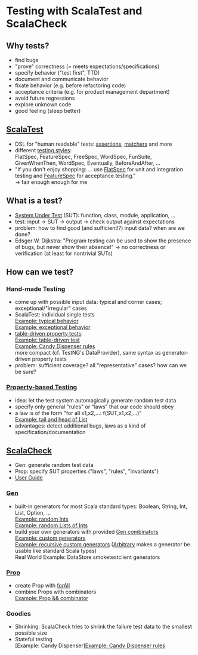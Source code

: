 # Testing with ScalaTest and ScalaCheck

## Why tests?
* find bugs
* "prove" correctness (= meets expectations/specifications)
* specify behavior ("test first", TTD)
* document and communicate behavior
* fixate behavior (e.g. before refactoring code)
* acceptance criteria (e.g. for product management department)
* avoid future regressions
* explore unknown code
* good feeling (sleep better)

## [ScalaTest](http://scalatest.org/)
* DSL for "human readable" tests: [assertions](http://scalatest.org/user_guide/using_assertions),
[matchers](http://scalatest.org/user_guide/using_matchers) and more
* different [testing styles](http://scalatest.org/user_guide/selecting_a_style):  
FlatSpec, FeatureSpec, FreeSpec, WordSpec, FunSuite, GivenWhenThen, WordSpec, Eventually, BeforeAndAfter, ...
* "If you don't enjoy shopping: ... use [FlatSpec](http://doc.scalatest.org/2.2.1/#org.scalatest.FlatSpec)
for unit and integration testing
and [FeatureSpec](http://doc.scalatest.org/2.2.1/#org.scalatest.FeatureSpec) for acceptance testing."  
-> fair enough enough for me

## What is a test?
* [System Under Test](http://en.wikipedia.org/wiki/System_under_test) (SUT):
function, class, module, application, ...
* test: input -> SUT -> output -> check output against expectations
* problem: how to find good (and sufficient!?) input data? when are we done?
* Edsger W. Dijkstra: "Program testing can be used to show the presence of bugs,
but never show their absence!" -> no correctness or verification (at least for nontrivial SUTs)

## How can we test?
### Hand-made Testing
* come up with possible input data: typical and corner cases; exceptional/"irregular" cases
* ScalaTest: individual single tests  
[Example: typical behavior](exercises/src/test/scala/fpinscala/datastructures/ListSpec.scala#L35)  
[Example: exceptional behavior](exercises/src/test/scala/fpinscala/datastructures/ListSpec.scala#L39)
* [table-driven property tests](http://scalatest.org/user_guide/table_driven_property_checks):  
[Example: table-driven test](exercises/src/test/scala/fpinscala/datastructures/ListSpec.scala#L48)  
[Example: Candy Dispenser rules](exercises/src/test/scala/fpinscala/state/StateSpec.scala#L301)  
more compact (cf. TestNG's DataProvider), same syntax as generator-driven property tests
* problem: sufficient coverage? all "representative" cases? how can we be sure?

### [Property-based Testing](http://scalatest.org/user_guide/generator_driven_property_checks)
* idea: let the test system automagically generate random test data
* specify only general "rules" or "laws" that our code should obey
* a law is of the form "for all x1,x2,...: f(SUT,x1,x2,...)"  
  [Example: tail and head of List](exercises/src/test/scala/fpinscala/datastructures/ListSpec.scala#L61)
* advantages: detect additional bugs, laws as a kind of specification/documentation

## [ScalaCheck](http://www.scalacheck.org/)
* Gen: generate random test data
* Prop: specify SUT properties ("laws", "rules", "invariants")
* [User Guide](https://github.com/rickynils/scalacheck/wiki/User-Guide)

### [Gen](https://github.com/rickynils/scalacheck/blob/master/src/main/scala/org/scalacheck/Gen.scala)
* built-in generators for most Scala standard types: Boolean, String, Int, List, Option, ...  
[Example: random Ints](exercises/src/test/scala/fpinscala/gettingstarted/GettingStartedSpec.scala#L101)  
[Example: random Lists of Ints](exercises/src/test/scala/fpinscala/monoids/MonoidSpec.scala#L116)
* build your own generators with provided [Gen combinators](https://github.com/rickynils/scalacheck/blob/master/src/main/scala/org/scalacheck/Gen.scala#L161)  
[Example: custom generators](exercises/src/test/scala/fpinscala/monoids/MonoidSpec.scala#L163)  
[Example: recursive custom generators](exercises/src/test/scala/fpinscala/datastructures/TreeSpec.scala#L15)
([Arbitrary](https://github.com/rickynils/scalacheck/blob/master/src/main/scala/org/scalacheck/Arbitrary.scala)
makes a generator be usable like standard Scala types)  
Real World Example: DataStore smoketestclient generators

### [Prop](https://github.com/rickynils/scalacheck/blob/master/src/main/scala/org/scalacheck/Prop.scala)
* create Prop with [forAll](https://github.com/rickynils/scalacheck/blob/master/src/main/scala/org/scalacheck/Prop.scala#L736)
* combine Props with combinators  
[Example: Prop && combinator](exercises/src/test/scala/fpinscala/testing/GenSpec.scala#L45)

### Goodies
* Shrinking: ScalaCheck tries to shrink the failure test data to the smallest possible size
* Stateful testing  
[Example: Candy Dispenser][Example: Candy Dispenser rules](exercises/src/test/scala/fpinscala/state/StateSpec.scala#L333)